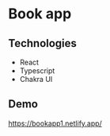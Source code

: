 # Book app

## Technologies

- React
- Typescript
- Chakra UI

## Demo

https://bookapp1.netlify.app/
